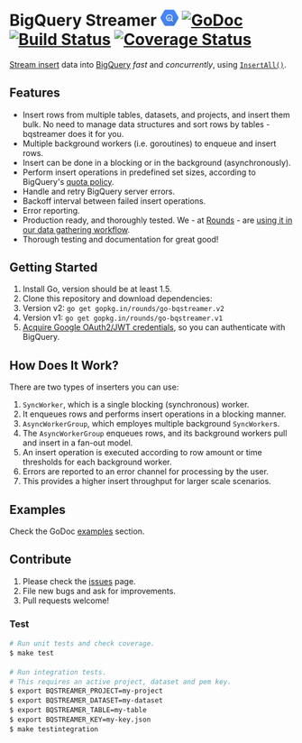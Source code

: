# BigQuery Streamer <img src="bigquery.png" alt="BigQuery" width="32"> [![GoDoc][godoc image]][godoc] [![Build Status][travis image]][travis] [![Coverage Status][codecov image]][codecov]

[Stream insert][stream insert] data into [BigQuery][bigquery] *fast* and *concurrently*,
using [`InsertAll()`][InsertAll()].

## Features

- Insert rows from multiple tables, datasets, and projects, and insert them
  bulk. No need to manage data structures and sort rows by tables -
  bqstreamer does it for you.
- Multiple background workers (i.e. goroutines) to enqueue and insert rows.
- Insert can be done in a blocking or in the background (asynchronously).
- Perform insert operations in predefined set sizes, according to BigQuery's
  [quota policy][quota policy].
- Handle and retry BigQuery server errors.
- Backoff interval between failed insert operations.
- Error reporting.
- Production ready, and thoroughly tested. We - at [Rounds][rounds] - are [using it in our data gathering workflow][blog post].
- Thorough testing and documentation for great good!

## Getting Started

1. Install Go, version should be at least 1.5.
1. Clone this repository and download dependencies:
  1. Version v2: `go get gopkg.in/rounds/go-bqstreamer.v2`
  1. Version v1: `go get gopkg.in/rounds/go-bqstreamer.v1`
1. [Acquire Google OAuth2/JWT credentials][credentials], so you can authenticate with BigQuery.

## How Does It Work?

There are two types of inserters you can use:

 1. `SyncWorker`, which is a single blocking (synchronous) worker.
  1. It enqueues rows and performs insert operations in a blocking manner.
 1. `AsyncWorkerGroup`, which employes multiple background `SyncWorker`s.
  1. The `AsyncWorkerGroup` enqueues rows, and its background workers pull and
     insert in a fan-out model.
  1. An insert operation is executed according to row amount or time thresholds
      for each background worker.
  1. Errors are reported to an error channel for processing by the user.
  1. This provides a higher insert throughput for larger scale scenarios.

## Examples

Check the GoDoc [examples][examples] section.

## Contribute

 1. Please check the [issues][issues] page.
 1. File new bugs and ask for improvements.
 1. Pull requests welcome!

### Test

```bash
# Run unit tests and check coverage.
$ make test

# Run integration tests.
# This requires an active project, dataset and pem key.
$ export BQSTREAMER_PROJECT=my-project
$ export BQSTREAMER_DATASET=my-dataset
$ export BQSTREAMER_TABLE=my-table
$ export BQSTREAMER_KEY=my-key.json
$ make testintegration
```


[godoc]: https://godoc.org/github.com/rounds/go-bqstreamer
[godoc image]: https://godoc.org/github.com/rounds/go-bqstreamer?status.svg

[travis image]: https://travis-ci.org/rounds/go-bqstreamer.svg
[travis]: https://travis-ci.org/rounds/go-bqstreamer

[codecov image]: https://codecov.io/gh/rounds/go-bqstreamer/branch/master/graph/badge.svg
[codecov]: https://codecov.io/gh/rounds/go-bqstreamer

[stream insert]: https://cloud.google.com/bigquery/streaming-data-into-bigquery
[bigquery]: https://cloud.google.com/bigquery/
[InsertAll()]: https://cloud.google.com/bigquery/docs/reference/v2/tabledata/insertAll
[quota policy]: https://cloud.google.com/bigquery/quota-policy#streaminginserts
[credentials]: https://cloud.google.com/bigquery/authorization

[rounds]: http://rounds.com/
[blog post]: http://rounds.com/blog/collecting-user-data-and-usage/
[examples]: https://godoc.org/github.com/rounds/go-bqstreamer#pkg-examples
[issues]: https://github.com/rounds/go-bqstreamer/issues
